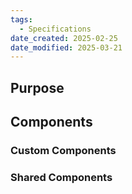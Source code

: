 ```yaml
---
tags:
  - Specifications
date_created: 2025-02-25
date_modified: 2025-03-21
---
```


## Purpose

## Components

### Custom Components

### Shared Components